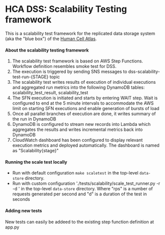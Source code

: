 # HCA DSS: Scalability Testing framework

This is a scalability test framework for the replicated data storage system (aka the "blue box") of
the [Human Cell Atlas](https://www.humancellatlas.org/). 

#### About the scalability testing framework

1. The scalability test framework is based on AWS Step Functions. Workflow definition resembles smoke test for DSS.
2. The execution is triggered by sending SNS messages to dss-scalability-test-run-{STAGE} topic
3. The scalability test writes results of execution of individual executions and aggregated run metrics into the 
following DynamoDB tables: scalability_test_result, scalability_test
4. The SFN execution is initiated and starts by entering WAIT step. Wait is configured to end at the 5 minute intervals 
to accommodate the AWS limit on starting SFN executions and enable generation of bursts of load
5.  Once all parallel branches of execution are done, it writes summary of the run in DynamoDB
6. DynamoDB is configured to stream new records into Lambda which aggregates the results and writes incremental metrics
back into DynamoDB
7. CloudWatch dashboard has been configured to display relevant execution metrics and deployed automatically. The 
dashboard is named as "Scalability{stage}" 

#### Running the scale test locally

* Run with default configuration `make scaletest` in the top-level `data-store` directory.
* Run with custom configuration './tests/scalability/scale_test_runner.py -r <rps> -d <seconds>' in the 
top-level `data-store` directory. Where "rps" is a number of requests generated per second and "d" is a duration of the
test in seconds

#### Adding new tests

New tests can easily be addeed to the existing step function definition at app.py

